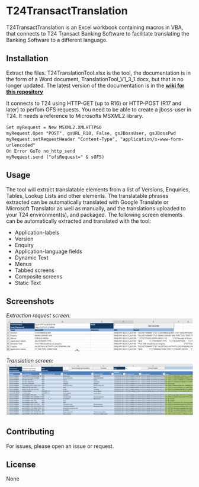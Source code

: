 # T24TransactTranslation

T24TransactTranslation is an Excel workbook containing macros in VBA, that connects to T24 Transact Banking Software to facilitate translating the Banking Software to a different language.

## Installation
Extract the files. T24TranslationTool.xlsx is the tool, the documentation is in the form of a Word document, TranslationTool_V1_3_1.docx, but that is no longer updated. The latest version of the documentation is in the [__wiki for this repository__](https://github.com/willemgorter/T24TransactTranslation/wiki)

It connects to T24 using HTTP-GET (up to R16) or HTTP-POST (R17 and later) to perfom OFS requests.
You need to be able to create a jboss-user in T24.
It needs a reference to Microsofts MSXML2 library.

```VBA
Set myRequest = New MSXML2.XMLHTTP60
myRequest.Open "POST", gsURL_R18, False, gsJBossUser, gsJBossPwd
myRequest.setRequestHeader "Content-Type", "application/x-www-form-urlencoded"
On Error GoTo no_http_send
myRequest.send ("ofsRequest=" & sOFS)
```

## Usage

The tool will extract translatable elements from a list of Versions, Enquiries, Tables, Lookup Lists and other elements.
The translatable phrases extracted can be automatically translated with Google Translate or Microsoft Translator as well as manually, and the translations uploaded to your T24 environment(s), and packaged.
The following screen elements can be automatically extracted and translated with the tool:
* Application-labels
* Version
* Enquiry
* Application-language fields
* Dynamic Text
* Menus
* Tabbed screens
* Composite screens
* Static Text


## Screenshots
*Extraction request screen:*
![Extraction request screen](/images/ExtractionRequestScreen.jpg)

*Translation screen:*
![Translation screen](/images/TranslationScreen.jpg)

## Contributing
For issues, please open an issue or request.

## License
None

